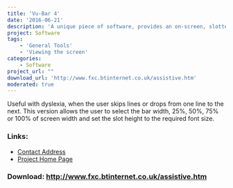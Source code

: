 ```yaml
---
title: 'Vu-Bar 4'
date: '2016-06-21'
description: 'A unique piece of software, provides an on-screen, slotted ruler.'
project: Software
tags:
    - 'General Tools'
    - 'Viewing the screen'
categories:
    - Software
project_url: ""
download_url: 'http://www.fxc.btinternet.co.uk/assistive.htm'
moderated: true
---
```

Useful with dyslexia, when the user skips lines or drops from one line to the next. This version allows the user to select the bar width, 25%, 50%, 75% or 100% of screen width and set the slot height to the required font size.

### Links:
- <a href="mailto:fxc@btinternet.com">Contact Address</a>
- <a href="http://www.fxc.btinternet.co.uk/assistive.htm">Project Home Page</a>

### Download: http://www.fxc.btinternet.co.uk/assistive.htm 